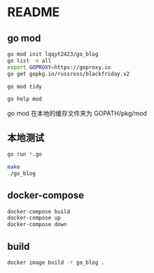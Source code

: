 # README

## go mod

```bash
go mod init lqqyt2423/go_blog
go list -m all
export GOPROXY=https://goproxy.io
go get gopkg.in/russross/blackfriday.v2

go mod tidy

go help mod
```

go mod 在本地的缓存文件夹为 GOPATH/pkg/mod

## 本地测试

```bash
go run *.go

make
./go_blog
```

## docker-compose

```bash
docker-compose build
docker-compose up
docker-compose down
```

## build

```bash
docker image build -t go_blog .
```
